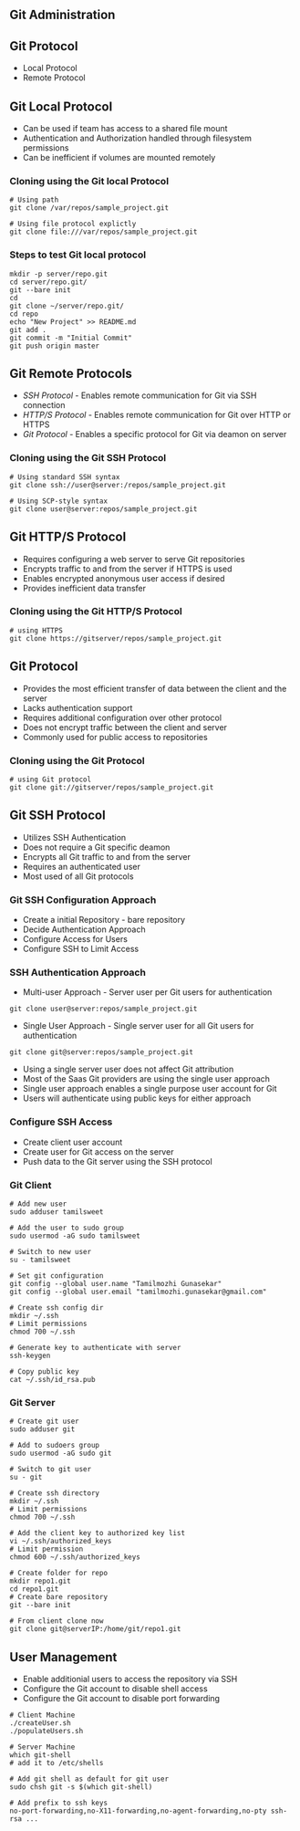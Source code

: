 ## Git Administration

## Git Protocol

- Local Protocol
- Remote Protocol

## Git Local Protocol

- Can be used if team has access to a shared file mount
- Authentication and Authorization handled through filesystem permissions
- Can be inefficient if volumes are mounted remotely

### Cloning using the Git local Protocol

```
# Using path
git clone /var/repos/sample_project.git

# Using file protocol explictly
git clone file:///var/repos/sample_project.git
```

### Steps to test Git local protocol

```
mkdir -p server/repo.git
cd server/repo.git/
git --bare init
cd
git clone ~/server/repo.git/
cd repo
echo "New Project" >> README.md
git add .
git commit -m "Initial Commit"
git push origin master
```

## Git Remote Protocols

- _SSH Protocol_ - Enables remote communication for Git via SSH connection
- _HTTP/S Protocol_ - Enables remote communication for Git over HTTP or HTTPS
- _Git Protocol_ - Enables a specific protocol for Git via deamon on server

### Cloning using the Git SSH Protocol

```
# Using standard SSH syntax
git clone ssh://user@server:/repos/sample_project.git

# Using SCP-style syntax
git clone user@server:repos/sample_project.git
```

## Git HTTP/S Protocol

- Requires configuring a web server to serve Git repositories
- Encrypts traffic to and from the server if HTTPS is used
- Enables encrypted anonymous user access if desired
- Provides inefficient data transfer

### Cloning using the Git HTTP/S Protocol

```
# using HTTPS
git clone https://gitserver/repos/sample_project.git
```

## Git Protocol

- Provides the most efficient transfer of data between the client and the server
- Lacks authentication support
- Requires additional configuration over other protocol
- Does not encrypt traffic between the client and server
- Commonly used for public access to repositories

### Cloning using the Git Protocol

```
# using Git protocol
git clone git://gitserver/repos/sample_project.git
```

## Git SSH Protocol

- Utilizes SSH Authentication
- Does not require a Git specific deamon
- Encrypts all Git traffic to and from the server
- Requires an authenticated user
- Most used of all Git protocols

### Git SSH Configuration Approach

- Create a initial Repository - bare repository
- Decide Authentication Approach
- Configure Access for Users
- Configure SSH to Limit Access

### SSH Authentication Approach

- Multi-user Approach - Server user per Git users for authentication

```
git clone user@server:repos/sample_project.git
```

- Single User Approach - Single server user for all Git users for authentication

```
git clone git@server:repos/sample_project.git
```

- Using a single server user does not affect Git attribution
- Most of the Saas Git providers are using the single user approach
- Single user approach enables a single purpose user account for Git
- Users will authenticate using public keys for either approach

### Configure SSH Access

- Create client user account
- Create user for Git access on the server
- Push data to the Git server using the SSH protocol

### Git Client

```
# Add new user
sudo adduser tamilsweet

# Add the user to sudo group
sudo usermod -aG sudo tamilsweet

# Switch to new user
su - tamilsweet

# Set git configuration
git config --global user.name "Tamilmozhi Gunasekar"
git config --global user.email "tamilmozhi.gunasekar@gmail.com"

# Create ssh config dir
mkdir ~/.ssh
# Limit permissions
chmod 700 ~/.ssh

# Generate key to authenticate with server
ssh-keygen

# Copy public key
cat ~/.ssh/id_rsa.pub
```

### Git Server

```
# Create git user
sudo adduser git

# Add to sudoers group
sudo usermod -aG sudo git

# Switch to git user
su - git

# Create ssh directory
mkdir ~/.ssh
# Limit permissions
chmod 700 ~/.ssh

# Add the client key to authorized key list
vi ~/.ssh/authorized_keys
# Limit permission
chmod 600 ~/.ssh/authorized_keys

# Create folder for repo
mkdir repo1.git
cd repo1.git
# Create bare repository
git --bare init

# From client clone now
git clone git@serverIP:/home/git/repo1.git
```

## User Management

- Enable additionial users to access the repository via SSH
- Configure the Git account to disable shell access
- Configure the Git account to disable port forwarding

```
# Client Machine
./createUser.sh
./populateUsers.sh

# Server Machine
which git-shell
# add it to /etc/shells

# Add git shell as default for git user
sudo chsh git -s $(which git-shell)

# Add prefix to ssh keys
no-port-forwarding,no-X11-forwarding,no-agent-forwarding,no-pty ssh-rsa ...
```
